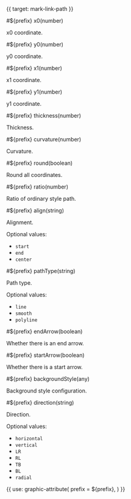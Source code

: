 {{ target: mark-link-path }}

#${prefix} x0(number)

x0 coordinate.

#${prefix} y0(number)

y0 coordinate.

#${prefix} x1(number)

x1 coordinate.

#${prefix} y1(number)

y1 coordinate.

#${prefix} thickness(number)

Thickness.

#${prefix} curvature(number)

Curvature.

#${prefix} round(boolean)

Round all coordinates.

#${prefix} ratio(number)

Ratio of ordinary style path.

#${prefix} align(string)

Alignment.

Optional values:

- `start`
- `end`
- `center`

#${prefix} pathType(string)

Path type.

Optional values:

- `line`
- `smooth`
- `polyline`

#${prefix} endArrow(boolean)

Whether there is an end arrow.

#${prefix} startArrow(boolean)

Whether there is a start arrow.

#${prefix} backgroundStyle(any)

Background style configuration.

#${prefix} direction(string)

Direction.

Optional values:

- `horizontal`
- `vertical`
- `LR`
- `RL`
- `TB`
- `BL`
- `radial`

{{ use: graphic-attribute(
  prefix = ${prefix},
) }}